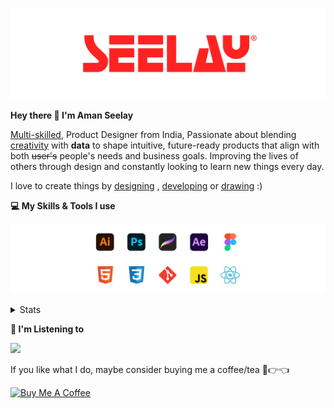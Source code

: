 [![banner](./images/seelay.svg)](https://www.seelay.in)

**Hey there 👋 I'm Aman Seelay**

[Multi-skilled](https://www.seelay.in/#skills), Product Designer from India, Passionate about blending [creativity](https://illustrations.seelay.in) with <b>data</b> to shape intuitive, future-ready products that align with both <s>user's</s> people's needs and business goals. Improving the lives of others through design and constantly looking to learn new things every day.

I love to create things by [designing](https://www.seelay.in/#work) , [developing](https://www.seelay.in/#projects) or [drawing](https://art.seelay.in) :)

**💻 My Skills & Tools I use**

[![banner](./images/skills&tools.svg)](https://www.seelay.in/about)

<details>
  <summary>Stats</summary>

---

<!--START_SECTION:waka-->
![Profile Views](http://img.shields.io/badge/Profile%20Views-1-blue)

**🐱 My GitHub Data** 

> 📦 603.1 kB Used in GitHub's Storage 
 > 
> 🏆 540 Contributions in the Year 2025
 > 
> 💼 Opted to Hire
 > 
> 📜 1 Public Repository 
 > 
> 🔑 24 Private Repository 
 > 
**I'm a Night 🦉** 

```text
🌞 Morning                402 commits         ████░░░░░░░░░░░░░░░░░░░░░   14.33 % 
🌆 Daytime                354 commits         ███░░░░░░░░░░░░░░░░░░░░░░   12.62 % 
🌃 Evening                849 commits         ████████░░░░░░░░░░░░░░░░░   30.26 % 
🌙 Night                  1201 commits        ███████████░░░░░░░░░░░░░░   42.80 % 
```
📅 **I'm Most Productive on Sunday** 

```text
Monday                   290 commits         ███░░░░░░░░░░░░░░░░░░░░░░   10.33 % 
Tuesday                  454 commits         ████░░░░░░░░░░░░░░░░░░░░░   16.18 % 
Wednesday                390 commits         ███░░░░░░░░░░░░░░░░░░░░░░   13.90 % 
Thursday                 429 commits         ████░░░░░░░░░░░░░░░░░░░░░   15.29 % 
Friday                   393 commits         ████░░░░░░░░░░░░░░░░░░░░░   14.01 % 
Saturday                 333 commits         ███░░░░░░░░░░░░░░░░░░░░░░   11.87 % 
Sunday                   517 commits         █████░░░░░░░░░░░░░░░░░░░░   18.42 % 
```


📊 **This Week I Spent My Time On** 

```text
🕑︎ Time Zone: Asia/Kolkata

💬 Programming Languages: 
Other                    9 hrs 41 mins       █████████████████████░░░░   82.12 % 
JavaScript               1 hr 58 mins        ████░░░░░░░░░░░░░░░░░░░░░   16.74 % 
HTML                     6 mins              ░░░░░░░░░░░░░░░░░░░░░░░░░   00.92 % 
JSON                     1 min               ░░░░░░░░░░░░░░░░░░░░░░░░░   00.15 % 
CSS                      0 secs              ░░░░░░░░░░░░░░░░░░░░░░░░░   00.07 % 

🔥 Editors: 
Chrome                   6 hrs 27 mins       ██████████████░░░░░░░░░░░   54.75 % 
Edge                     3 hrs 29 mins       ███████░░░░░░░░░░░░░░░░░░   29.60 % 
VS Code                  1 hr 50 mins        ████░░░░░░░░░░░░░░░░░░░░░   15.65 % 

💻 Operating System: 
Windows                  11 hrs 48 mins      █████████████████████████   100.00 % 
```

**I Mostly Code in JavaScript** 

```text
JavaScript               16 repos            ███████████████░░░░░░░░░░   61.54 % 
HTML                     4 repos             ████░░░░░░░░░░░░░░░░░░░░░   15.38 % 
TypeScript               4 repos             ████░░░░░░░░░░░░░░░░░░░░░   15.38 % 
Java                     2 repos             ██░░░░░░░░░░░░░░░░░░░░░░░   07.69 % 
```




 Last Updated on 22/04/2025 06:49:09 UTC
<!--END_SECTION:waka-->

---

 </details>

**🎵 I'm Listening to**

<object data="https://now-play.vercel.app/api/generate?uid=7a17a86e-d6b7-43b5-8d9c-1d6dae42a779" >

  <img src="https://now-play.vercel.app/api/generate?uid=7a17a86e-d6b7-43b5-8d9c-1d6dae42a779" />

</object>

If you like what I do, maybe consider buying me a coffee/tea 🥺👉👈

<a href="https://www.buymeacoffee.com/seelay" target="_blank"><img src="https://cdn.buymeacoffee.com/buttons/v2/default-red.png" alt="Buy Me A Coffee" width="150" ></a>
